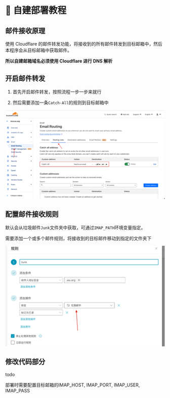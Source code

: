# 🧰 自建部署教程

## 邮件接收原理

使用 Cloudflare 的邮件转发功能，将接收到的所有邮件转发到目标邮箱中，然后本程序会从目标邮箱中获取邮件。

**所以自建邮箱域名必须使用 Cloudflare 进行 DNS 解析**

## 开启邮件转发

1. 首先开启邮件转发，按照流程一步一步来就行

2. 然后需要添加一条`Catch-All`的规则到目标邮箱中

![email-routing.png](doc/email-routing.png)

## 配置邮件接收规则

默认会从垃圾邮件`Junk`文件夹中获取，可通过`IMAP_PATH`环境变量指定。

需要添加一个或多个邮件规则，将接收到的目标邮件移动到指定的文件夹下

![rule.png](doc/rule.png)

## 修改代码部分

todo

部署时需要配置目标邮箱的IMAP_HOST, IMAP_PORT, IMAP_USER, IMAP_PASS

